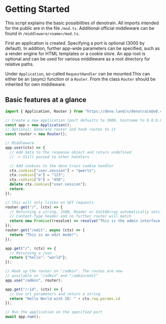 # Getting Started

This script explains the basic possibilities of denotrain. All imports intended for the public are in the file `/mod.ts`. Additional official middleware can be found in `/middleware/<name>/mod.ts`.

First an application is created. Specifying a port is optional (3000 by default). In addition, further app-wide parameters can be specified, such as a render engine for HTML templates or a cookie store. An app root is optional and can be used for various middleware as a root directory for relative paths. 

Under `Application`, so-called `RequestHandler` can be mounted.This can either be an (async) function or a `Router`. From the class `Router` should be inherited for own middleware.

## Basic features at a glance

```ts
import { Application, Router } from "https://deno.land/x/denotrain@v0.4.4/mod.ts";

// Create a new application (port defualts to 3000, hostname to 0.0.0.0)
const app = new Application();
// Optional: Generate router and hook routes to it
const router = new Router();

// Middleware 
app.use((ctx) => {
  // Add data to the response object and return undefined
  // -> Still passed to other handlers

  // Add cookies to the deno train cookie handler
  ctx.cookies["user.session"] = "qwertz";
  ctx.cookies["a"] = "123";
  ctx.cookies["b"] = "456";
  delete ctx.cookies["user.session"];
  return;
});

// this will only listen on GET requests
router.get("/", (ctx) => {
  // Returning a string, JSON, Reader or Uint8Array automatically sets
  // Content-Type header and no further router will match
  return new Promise((resolve) => resolve("This is the admin interface!")); 
});
router.get("/edit", async (ctx) => {
  return "This is an edit mode!"; 
});

app.get("/", (ctx) => {
  // Returning a json
  return {"hello": "world"};
});

// Hook up the router on "/admin". The routes are now
// available on "/admin" and "/admin/edit"
app.use("/admin", router);

app.get("/:id", (ctx) => {
  // Use url parameters and return a string
  return "Hello World with ID: " + ctx.req.params.id
});

// Run the application on the specified port
await app.run();
```

